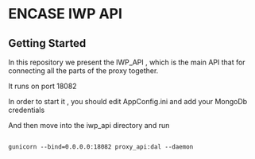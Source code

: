 # ENCASE IWP API


## Getting Started

In this repository we present the IWP_API , which is the main API that for connecting all the parts of the proxy together.

It runs on port 18082

In order to start it , you should edit AppConfig.ini and add your MongoDb credentials


And then move into the iwp_api directory and run 
```

gunicorn --bind=0.0.0.0:18082 proxy_api:dal --daemon

```

